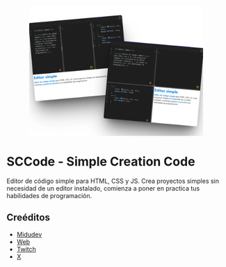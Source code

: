 <p align="center">
    <a href="https://github.com/MoropM/sccode" target="_blank"><img src="https://raw.githubusercontent.com/MoropM/sccode/refs/heads/master/src/assets/sscode.webp?token=GHSAT0AAAAAAC4JQGGU6SH5TWQXIYPQ5FBOZ7HKNAQ" width="400"></a>
</p>

# SCCode - Simple Creation Code

Editor de código simple para HTML, CSS y JS. Crea proyectos simples sin necesidad de un editor instalado, comienza a poner en practica tus habilidades de programación.

## Creéditos

 - [Midudev](https://github.com/midudev)
 - [Web](https://midu.dev/)
 - [Twitch](https://www.twitch.tv/midudev)
 - [X](https://x.com/midudev)